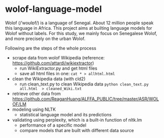 # wolof-language-model
Wolof (/ˈwoʊlɒf/) is a language of Senegal. About 12 million people speak this language in Africa. This project aims at builting language models for Wolof without labels. For this study, we mainly focus on Senegalese Wolof, and more precisely on the urban Wolof.

Following are the steps of the whole process      
- scrape data from wolof Wikipedia (reference: https://github.com/attardi/wikiextractor)
  * run WikiExtractor.py and get html files
  * save all html files in one: `cat * > allhtml.html`
- clean the Wikipedia data (with cld2)
  * run clean_text.py to clean Wikipedia data `python clean_text.py all.html  > cleaned_Wiki.txt`
- retrieve other data from https://github.com/ReaganHuang/ALFFA_PUBLIC/tree/master/ASR/WOLOF/LM
- modeling using NLTK
  * statistical language model and its predictions
- validating using perplexity, which is a built-in function of nltk.lm
  * performance of a specific model
  * compare models that are built with different data source

